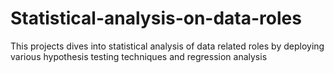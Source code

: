 # Statistical-analysis-on-data-roles
This projects dives into statistical analysis of data related roles by deploying various hypothesis testing techniques and regression analysis
